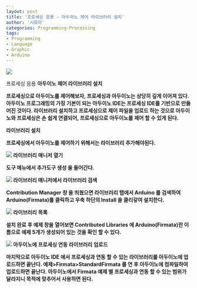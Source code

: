 ```yaml
---
layout: post
title: '프로세싱 응용 - 아두이노 제어 라이브러리 설치'
author: '시류아'
categories: Programming-Processing
tags:
- Programming
- Language
- Graphic
- Arduino
---
```



<script> location.href='https://cafe.naver.com/develoid/776089' ; </script>

<p>
 <p>
  <img src="https://dthumb-phinf.pstatic.net/?src=%22http%3A%2F%2Fblogfiles.naver.net%2FMjAxNzAyMDFfMTc2%2FMDAxNDg1OTIwMTIzODQ5.Q1ax1I1DcOMjaOPlbjLLyv0YWtPocLl_iMotHByIjl4g.0gcNi91QJGCF3u3PfZWeVlnCNLbmewmBPSLYW-dVTk4g.PNG.searphiel9%2Fprocessing_logo.png%22&amp;type=cafe_wa740">
 </p>
</p>
<p>
 <p>
  <p>
   프로세싱 응용
   <b>아두이노 제어 라이브러리 설치
  </p>
 </p>
</p>
<p>
 <p>프로세싱으로 아두이노를 제어해보자, 프로세싱과 아두이노는 상당히 깊게 이어져 있다. 아두이노 프로그래밍의 가징 기본이 되는 아두이노 IDE는 프로세싱 IDE를 기반으로 만들어진 것이다. 라이브러리 설치하고 프로세싱으로 제어 파일을 업로드 하는 것으로 아두이노와 프로세싱은 손 쉽게 연결되어, 프로세싱으로 아두이노를 제어 할 수 있게 된다.</p>
</p>
<p>
 <p>
  <p></p>
 </p>
</p>
<p>
 <p>
  <p>
   라이브러리 설치
  </p>
 </p>
</p>
<p>
 <p>프로세싱에서 아두이노를 제어하기 위해서는 라이브러리 추가해야된다.</p>
</p>
<p>
 <p>
  <img src="https://dthumb-phinf.pstatic.net/?src=%22http%3A%2F%2Fblogfiles.naver.net%2FMjAxNzAyMDFfMTgy%2FMDAxNDg1OTIwMjUyNTQ1.x4kZpyc9snPIm-USmjns6uoufK_JLqjkbag0Jmo-A-Mg.ylgB3sFBNvafWq4tBLml98z3KJLRMDZBdEIrHmzQp_0g.PNG.searphiel9%2F1.png%22&amp;type=cafe_wa740">
  라이브러리 매니저 열기
 </p>
</p>
<p>
 <p>도구 메뉴에서 추가도구 생성 을 들어간다.</p>
</p>
<p>
 <p>
  <img src="https://dthumb-phinf.pstatic.net/?src=%22http%3A%2F%2Fblogfiles.naver.net%2FMjAxNzAyMDFfNDMg%2FMDAxNDg1OTIwMjUyNTQ4.1sdH13MtEoYfqIL3fBNokJ2QOlHn7baajbt_nFP-RPUg.5LS9ot4GQf6Lc38bf9FLlfH-bjtvXuvfSWO_pyxqFpkg.PNG.searphiel9%2F2.png%22&amp;type=cafe_wa740">
  라이브러리 매니저에서 라이브러리 검색
 </p>
</p>
<p>
 <p>Contribution Manager 창 을 띄웠으면 라이브러리 탭에서 Arduino 를 검색하여 Arduino(Firmata)를 클릭하고 우축 하단의 Install 을 클리갛여 설치한다.</p>
</p>
<p>
 <p>
  <img src="https://dthumb-phinf.pstatic.net/?src=%22http%3A%2F%2Fblogfiles.naver.net%2FMjAxNzAyMDFfOTQg%2FMDAxNDg1OTIwMjUyNTM5.tBJTigwmtowXSs0JeHL8GyQCLQylr8mebOuNyMPNoW4g.DM0NCL8VDvBOiQ4W4bw5sCw11lV9jhKSpqBcwADFkksg.PNG.searphiel9%2F3.png%22&amp;type=cafe_wa740">
  라이브러리 목록
 </p>
</p>
<p>
 <p>설치 완료 후 예제 창을 열어보면 Contributed Libraries 에 Arduino(Firmata)란 이름으로 예제 5개가 생성되어 있는 것을 확인 할 수 있다.</p>
</p>
<p>
 <p>
  <img src="https://dthumb-phinf.pstatic.net/?src=%22http%3A%2F%2Fblogfiles.naver.net%2FMjAxNzAyMDFfMTQ2%2FMDAxNDg1OTIwMjUyNTcx.GIenN97hXjLDx7-shYki6R_zJBvp2Dyod6bwDaZ7PSYg.NdnNpQhk1fWVo8cWUdNWGtd8aA16oJrG8ozYlbGql2Yg.PNG.searphiel9%2F4.png%22&amp;type=cafe_wa740">
  아두이노에 프로세싱 연동 라이브러리 업로드
 </p>
</p>
<p>
 <p>마지막으로 아두이노 IDE 에서 프로세싱과 연동 할 수 있는 라이브러리를 아두이노에 업로드하면 끝난다. 예제&gt;Firmata&gt;StandardFirmata 를 연 후 아두이노에 컴파일하여 업로드하면 끝난다. 아두이노에서 Firmata 예제 별 프로세싱과 연동 할 수 있는 범위가 달라지니 목적에 맞추어서 사용하면 된다.<b></p>
</p>
